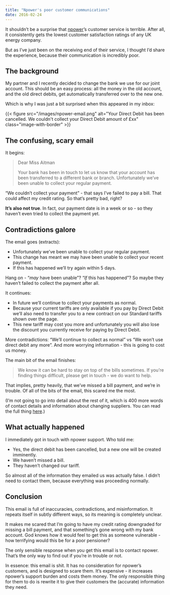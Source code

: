 ```yaml
---
title: "Npower's poor customer communications"
date: 2016-02-24
---
```


It shouldn’t be a surprise that [npower](https://www.npower.com/)’s customer service is terrible. After all, it consistently gets the lowest customer satisfaction ratings of any UK energy company. 

But as I’ve just been on the receiving end of their service, I thought I’d share the experience, because their communication is incredibly poor.

## The background

My partner and I recently decided to change the bank we use for our joint account. This should be an easy process: all the money in the old account, and the old direct debits, get automatically transferred over to the new one.

Which is why I was just a bit surprised when this appeared in my inbox:

{{< figure src="/images/npower-email.png" alt="Your Direct Debit has been cancelled. We couldn't collect your Direct Debit amount of £xx" class="image-with-border" >}}

## The confusing, scary email

It begins:

> Dear Miss Aitman
> 
> Your bank has been in touch to let us know that your account has been transferred to a different bank or branch. Unfortunately we’ve been unable to collect your regular payment.

“We couldn’t collect your payment” - that says I’ve failed to pay a bill. That could affect my credit rating. So that’s pretty bad, right? 

**It’s also not true**. In fact, our payment date is in a week or so - so they haven’t even tried to collect the payment yet.

## Contradictions galore

The email goes (extracts):

- Unfortunately we’ve been unable to collect your regular payment.
- This change has meant we may have been unable to collect your recent payment.
- If this has happened we’ll try again within 5 days.

Hang on - “*may* have been unable”? “*If* this has happened”? So maybe they haven’t failed to collect the payment after all.

It continues:

- In future we’ll continue to collect your payments as normal.
- Because your current tariffs are only available if you pay by Direct Debit we’ll also need to transfer you to a new contract on our Standard tariffs shown over the page. 
- This new tariff may cost you more and unfortunately you will also lose the discount you currently receive for paying by Direct Debit.

More contradictions: “We’ll continue to collect as normal” vs “We won’t use direct debit any more”. And more worrying information - this is going to cost us money.

The main bit of the email finishes:

> We know it can be hard to stay on top of the bills sometimes. If you’re finding things difficult, please get in touch - we do want to help.

That implies, pretty heavily, that we’ve missed a bill payment, and we’re in trouble. Of all of the bits of the email, this scared me the most. 

(I’m not going to go into detail about the rest of it, which is 400 more words of contact details and information about changing suppliers. You can read the full thing [here](https://gist.github.com/bethaitman/7440497f1b50705e6029).)

## What actually happened

I immediately got in touch with npower support. Who told me:

- Yes, the direct debit has been cancelled, but a new one will be created imminently.
- We haven’t missed a bill.
- They haven’t changed our tariff.

So almost all of the information they emailed us was actually false. I didn’t need to contact them, because everything was proceeding normally. 

## Conclusion

This email is full of inaccuracies, contradictions, and misinformation. It repeats itself in subtly different ways, so its meaning is completely unclear.

It makes me scared that I’m going to have my credit rating downgraded for missing a bill payment, and that something’s gone wrong with my bank account. God knows how it would feel to get this as someone vulnerable - how terrifying would this be for a poor pensioner?

The only sensible response when you get this email is to contact npower. That’s the only way to find out if you’re in trouble or not.

In essence: this email is shit. It has no consideration for npower’s customers, and is designed to scare them. It’s expensive - it increases npower’s support burden and costs them money. The only responsible thing for them to do is rewrite it to give their customers the (accurate) information they need. 
